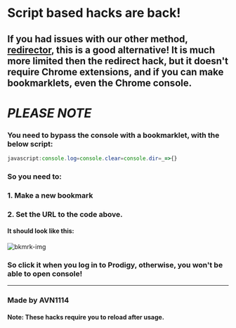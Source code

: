 # Script based hacks are back!
## If you had issues with our other method, [redirector](https://github.com/Prodigy-Hacking/ProdigyMathGameHacking/wiki/Redirect-Hack), this is a good alternative! It is much more limited then the redirect hack, but it doesn't require Chrome extensions, and if you can make bookmarklets, even the Chrome console.

# ***PLEASE NOTE***
### You need to bypass the console with a bookmarklet, with the below script: 
```js
javascript:console.log=console.clear=console.dir=_=>{}
```
### So you need to:
### 1. Make a new bookmark
### 2. Set the URL to the code above.
#### It should look like this:
![bkmrk-img](https://media.discordapp.net/attachments/685965137361895476/748600604619833434/unknown.png)

### So click it when you log in to Prodigy, otherwise, you won't be able to open console!

----

### Made by AVN1114

#### Note: These hacks require you to reload after usage.
